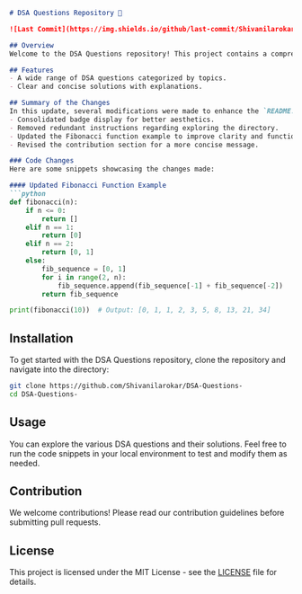 ```markdown
# DSA Questions Repository 🚀

![Last Commit](https://img.shields.io/github/last-commit/Shivanilarokar/DSA-Questions-) ![License](https://img.shields.io/badge/license-MIT-blue)

## Overview
Welcome to the DSA Questions repository! This project contains a comprehensive collection of Data Structures and Algorithms (DSA) questions along with their solutions. It aims to help developers and learners practice and enhance their problem-solving skills.

## Features
- A wide range of DSA questions categorized by topics.
- Clear and concise solutions with explanations.

## Summary of the Changes
In this update, several modifications were made to enhance the `README.md` file:
- Consolidated badge display for better aesthetics.
- Removed redundant instructions regarding exploring the directory.
- Updated the Fibonacci function example to improve clarity and functionality.
- Revised the contribution section for a more concise message.

### Code Changes
Here are some snippets showcasing the changes made:

#### Updated Fibonacci Function Example
```python
def fibonacci(n):
    if n <= 0:
        return []
    elif n == 1:
        return [0]
    elif n == 2:
        return [0, 1]
    else:
        fib_sequence = [0, 1]
        for i in range(2, n):
            fib_sequence.append(fib_sequence[-1] + fib_sequence[-2])
        return fib_sequence

print(fibonacci(10))  # Output: [0, 1, 1, 2, 3, 5, 8, 13, 21, 34]
```

## Installation
To get started with the DSA Questions repository, clone the repository and navigate into the directory:

```bash
git clone https://github.com/Shivanilarokar/DSA-Questions-
cd DSA-Questions-
```

## Usage
You can explore the various DSA questions and their solutions. Feel free to run the code snippets in your local environment to test and modify them as needed.

## Contribution
We welcome contributions! Please read our contribution guidelines before submitting pull requests.

## License
This project is licensed under the MIT License - see the [LICENSE](LICENSE) file for details.
```